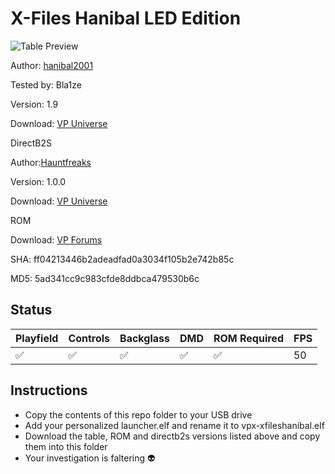 # X-Files Hanibal LED Edition

![Table Preview](https://github.com/Bla1ze/vpx-images/blob/main/vpx-xfileshanibal.png)

Author: [hanibal2001](https://vpuniverse.com/profile/872-hanibal2001/) 

Tested by: Bla1ze 

Version: 1.9 

Download: [VP Universe](https://vpuniverse.com/files/file/4595-x-files-hanibal-4k-led-edition/)

DirectB2S

Author:[Hauntfreaks](https://vpuniverse.com/profile/5216-hauntfreaks/)

Version: 1.0.0

Download: [VP Universe](https://vpuniverse.com/files/file/14927-x-files-sega-1997-b2s-with-full-dmd/)

ROM

Download: [VP Forums](https://www.vpforums.org/index.php?app=downloads&showfile=1077)

SHA: ff04213446b2adeadfad0a3034f105b2e742b85c

MD5: 5ad341cc9c983cfde8ddbca479530b6c

## Status 

| Playfield | Controls | Backglass | DMD | ROM Required | FPS | 
|-----------|----------|-----------|-----|--------------|-----|
| :white_check_mark: | :white_check_mark: | :white_check_mark: | :white_check_mark: | :white_check_mark: | 50 |


## Instructions

- Copy the contents of this repo folder to your USB drive
- Add your personalized launcher.elf and rename it to vpx-xfileshanibal.elf
- Download the table, ROM and directb2s versions listed above and copy them into this folder
- Your investigation is faltering 👽
